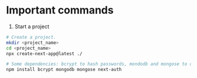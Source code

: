 # Important commands

1. Start a project

```bash
# Create a project. 
mkdir <project_name>
cd <project_name>
npx create-next-app@latest ./ 

# Some dependencies: bcrypt to hash passwords, mondodb and mongose to db, next-auth for authentication.
npm install bcrypt mongodb mongose next-auth